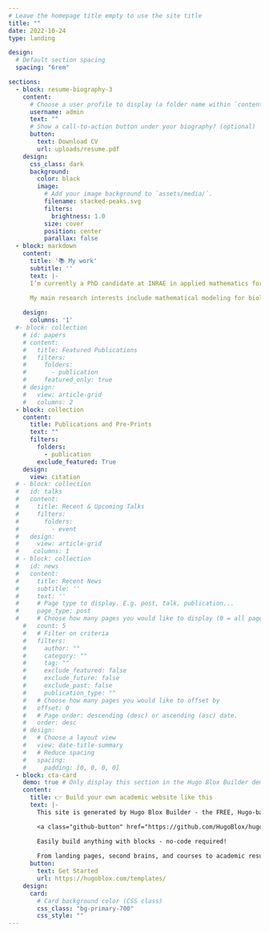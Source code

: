 ```yaml
---
# Leave the homepage title empty to use the site title
title: ""
date: 2022-10-24
type: landing

design:
  # Default section spacing
  spacing: "6rem"

sections:
  - block: resume-biography-3
    content:
      # Choose a user profile to display (a folder name within `content/authors/`)
      username: admin
      text: ""
      # Show a call-to-action button under your biography? (optional)
      button:
        text: Download CV
        url: uploads/resume.pdf
    design:
      css_class: dark
      background:
        color: black
        image:
          # Add your image background to `assets/media/`.
          filename: stacked-peaks.svg
          filters:
            brightness: 1.0
          size: cover
          position: center
          parallax: false
  - block: markdown
    content:
      title: '📚 My work'
      subtitle: ''
      text: |-
      I’m currently a PhD candidate at INRAE in applied mathematics for biology. My thesis, supervised by Frédérique Clément and Romain Yvinec, focuses on the mathematical modelling of the female fish germ cell population.

      My main research interests include mathematical modeling for biology, population dynamics, partial differential equations analysis, the development and application of numerical methods for solving PDEs, and inverse problems. 😃
  
    design:
      columns: '1'
  #- block: collection
    # id: papers
    # content:
    #   title: Featured Publications
    #   filters:
    #     folders:
    #       - publication
    #     featured_only: true
    # design:
    #   view: article-grid
    #   columns: 2
  - block: collection
    content:
      title: Publications and Pre-Prints
      text: ""
      filters:
        folders:
          - publication
        exclude_featured: True
    design:
      view: citation
  # - block: collection
  #   id: talks
  #   content:
  #     title: Recent & Upcoming Talks
  #     filters:
  #       folders:
  #         - event
  #   design:
  #     view: article-grid
  #    columns: 1
  # - block: collection
  #   id: news
  #   content:
  #     title: Recent News
  #     subtitle: ''
  #     text: ''
  #     # Page type to display. E.g. post, talk, publication...
  #     page_type: post
  #     # Choose how many pages you would like to display (0 = all pages)
    #   count: 5
    #   # Filter on criteria
    #   filters:
    #     author: ""
    #     category: ""
    #     tag: ""
    #     exclude_featured: false
    #     exclude_future: false
    #     exclude_past: false
    #     publication_type: ""
    #   # Choose how many pages you would like to offset by
    #   offset: 0
    #   # Page order: descending (desc) or ascending (asc) date.
    #   order: desc
    # design:
    #   # Choose a layout view
    #   view: date-title-summary
    #   # Reduce spacing
    #   spacing:
    #     padding: [0, 0, 0, 0]
  - block: cta-card
    demo: true # Only display this section in the Hugo Blox Builder demo site
    content:
      title: 👉 Build your own academic website like this
      text: |-
        This site is generated by Hugo Blox Builder - the FREE, Hugo-based open source website builder trusted by 250,000+ academics like you.

        <a class="github-button" href="https://github.com/HugoBlox/hugo-blox-builder" data-color-scheme="no-preference: light; light: light; dark: dark;" data-icon="octicon-star" data-size="large" data-show-count="true" aria-label="Star HugoBlox/hugo-blox-builder on GitHub">Star</a>

        Easily build anything with blocks - no-code required!
        
        From landing pages, second brains, and courses to academic resumés, conferences, and tech blogs.
      button:
        text: Get Started
        url: https://hugoblox.com/templates/
    design:
      card:
        # Card background color (CSS class)
        css_class: "bg-primary-700"
        css_style: ""
---
```


